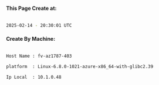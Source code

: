 
   
#### This Page Create at:

```bash

2025-02-14 - 20:30:01 UTC

```

#### Create By Machine:

```bash

Host Name : fv-az1787-403

platform  : Linux-6.8.0-1021-azure-x86_64-with-glibc2.39

Ip Local  : 10.1.0.48

```

